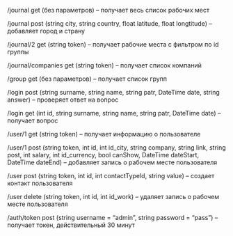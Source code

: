 /journal get (без параметров) – получает весь список рабочих мест

/journal post (string city, string country, float latitude, float longtitude) – добавляет город и страну

/journal/2 get (string token) – получает рабочие места с фильтром по id группы

/journal/companies get (string token) – получает список компаний

/group get (без параметров) – получает список групп

/login post (string surname, string name, string patr, DateTime date, string answer) – проверяет ответ на вопрос

/login get (int id, string surname, string name, string patr, DateTime date) – получает вопрос

/user/1 get (string token) – получает информацию о пользователе

/user/1 post (string token, int id, int id_city, string company, string link, string post, int salary, int id_currency, bool canShow, DateTime dateStart, DateTime dateEnd) – добавляет запись о рабочем месте пользователя

/user post (string token, int id, int contactTypeId, string value) – создает контакт пользователя

/user delete (string token, int id, int id_work) – удаляет запись о рабочем месте пользователя

/auth/token post (string username = “admin”, string password = “pass”) – получает токен, действительный 30 минут
